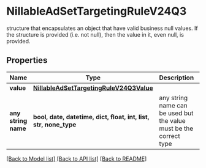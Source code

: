 # NillableAdSetTargetingRuleV24Q3

structure that encapsulates an object that have valid business null values. If the structure is provided (i.e. not null), then the value in it, even null, is provided.

## Properties
Name | Type | Description | Notes
------------ | ------------- | ------------- | -------------
**value** | [**NillableAdSetTargetingRuleV24Q3Value**](NillableAdSetTargetingRuleV24Q3Value.md) |  | [optional] 
**any string name** | **bool, date, datetime, dict, float, int, list, str, none_type** | any string name can be used but the value must be the correct type | [optional]

[[Back to Model list]](../README.md#documentation-for-models) [[Back to API list]](../README.md#documentation-for-api-endpoints) [[Back to README]](../README.md)


